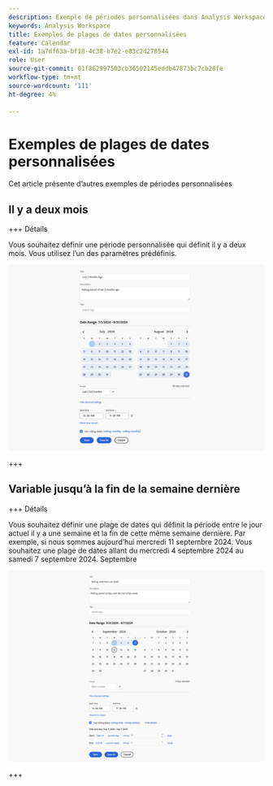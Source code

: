 ```yaml
---
description: Exemple de périodes personnalisées dans Analysis Workspace.
keywords: Analysis Workspace
title: Exemples de plages de dates personnalisées
feature: Calendar
exl-id: 1a7df63a-bf18-4c38-b7e2-e83c2d278544
role: User
source-git-commit: 01f862997503cb36502145eddb47873bc7cb28fe
workflow-type: tm+mt
source-wordcount: '111'
ht-degree: 4%

---
```


# Exemples de plages de dates personnalisées

Cet article présente d’autres exemples de périodes personnalisées



## Il y a deux mois

+++ Détails

Vous souhaitez définir une période personnalisée qui définit il y a deux mois. Vous utilisez l’un des paramètres prédéfinis.

![Il y a 2 derniers mois](assets/date-range-example-simple.png)

+++


## Variable jusqu’à la fin de la semaine dernière

+++ Détails

Vous souhaitez définir une plage de dates qui définit la période entre le jour actuel il y a une semaine et la fin de cette même semaine dernière. Par exemple, si nous sommes aujourd’hui mercredi 11 septembre 2024. Vous souhaitez une plage de dates allant du mercredi 4 septembre 2024 au samedi 7 septembre 2024. Septembre

![Exemple de plage de dates](assets/date-range-example.png)

+++

<!--
## Example: Use a 7-day rolling date range {#section_7EF63B2E9FF54D2E9144C4F76956A8DD}

You can create a date range that specifies a 7-day rolling window that ends one week ago:

![](assets/create_date_range.png)

Use *`rolling daily`*.

* The Start settings would be *`current day minus 6 days`*.

* The End settings would be *`current day minus 7 days`*.

This date range can be a component that you drag onto any freeform table.
-->